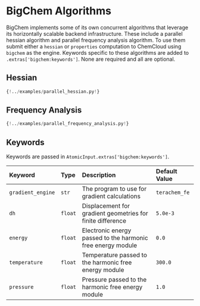 # BigChem Algorithms

BigChem implements some of its own concurrent algorithms that leverage its horizontally scalable backend infrastructure. These include a parallel hessian algorithm and parallel frequency analysis algorithm. To use them submit either a `hessian` or `properties` computation to ChemCloud using `bigchem` as the engine. Keywords specific to these algorithms are added to `.extras['bigchem:keywords']`. None are required and all are optional.

## Hessian

```python
{!../examples/parallel_hessian.py!}
```

## Frequency Analysis

```python
{!../examples/parallel_frequency_analysis.py!}
```

## Keywords

Keywords are passed in `AtomicInput.extras['bigchem:keywords']`.

| Keyword           | Type    | Description                                                 | Default Value |
| :---------------- | :------ | :---------------------------------------------------------- | :------------ |
| `gradient_engine` | `str`   | The program to use for gradient calculations                | `terachem_fe` |
| `dh`              | `float` | Displacement for gradient geometries for finite difference  | `5.0e-3`      |
| `energy`          | `float` | Electronic energy passed to the harmonic free energy module | `0.0`         |
| `temperature`     | `float` | Temperature passed to the harmonic free energy module       | `300.0`       |
| `pressure`        | `float` | Pressure passed to the harmonic free energy module          | `1.0`         |
